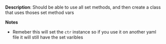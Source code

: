 __Description__: Should be able to use all set methods, and then create a class that uses thoses set method vars

__Notes__

+ Remeber this will set the `ctr` instance so if you use it on another yaml file it will still have the set varibles